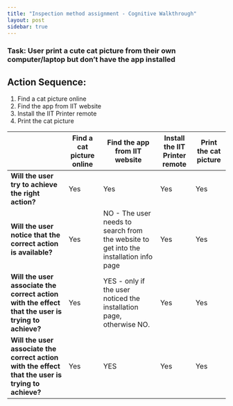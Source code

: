 ```yaml
---
title: "Inspection method assignment - Cognitive Walkthrough"
layout: post
sidebar: true
---
```


### Task: User print a cute cat picture from their own computer/laptop but  don’t have the app installed

## Action Sequence:

1. Find a cat picture online
2. Find the app from IIT website
3. Install the IIT Printer remote
4. Print the cat picture


|            | **Find a cat picture online** | **Find the app from IIT website** | **Install the IIT Printer remote** | **Print the cat picture** |
|------------|------------------|-------------------|-------------------------|-----------------|
| **Will the user try to achieve the right action?** | Yes              | Yes               | Yes                     | Yes             |
| **Will the user notice that the correct action is available?** | Yes              | NO - The user needs to search from the website to get into the installation info page              | Yes                     | Yes             |
| **Will the user associate the correct action with the effect that the user is trying to achieve?** | Yes              | YES - only if the user noticed the installation page, otherwise NO.               | Yes                     | Yes             |
| **Will the user associate the correct action with the effect that the user is trying to achieve?** | Yes              | YES              | Yes                     | Yes             |




